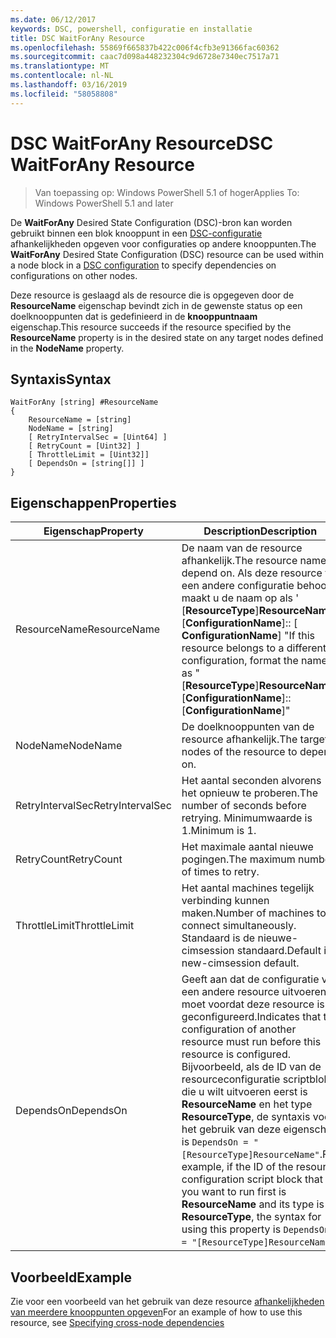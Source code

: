 ```yaml
---
ms.date: 06/12/2017
keywords: DSC, powershell, configuratie en installatie
title: DSC WaitForAny Resource
ms.openlocfilehash: 55869f665837b422c006f4cfb3e91366fac60362
ms.sourcegitcommit: caac7d098a448232304c9d6728e7340ec7517a71
ms.translationtype: MT
ms.contentlocale: nl-NL
ms.lasthandoff: 03/16/2019
ms.locfileid: "58058808"
---
```

# <a name="dsc-waitforany-resource"></a><span data-ttu-id="423e0-103">DSC WaitForAny Resource</span><span class="sxs-lookup"><span data-stu-id="423e0-103">DSC WaitForAny Resource</span></span>

> <span data-ttu-id="423e0-104">Van toepassing op: Windows PowerShell 5.1 of hoger</span><span class="sxs-lookup"><span data-stu-id="423e0-104">Applies To: Windows PowerShell 5.1 and later</span></span>

<span data-ttu-id="423e0-105">De **WaitForAny** Desired State Configuration (DSC)-bron kan worden gebruikt binnen een blok knooppunt in een [DSC-configuratie](../../../configurations/configurations.md) afhankelijkheden opgeven voor configuraties op andere knooppunten.</span><span class="sxs-lookup"><span data-stu-id="423e0-105">The **WaitForAny** Desired State Configuration (DSC) resource can be used within a node block in a [DSC configuration](../../../configurations/configurations.md) to specify dependencies on configurations on other nodes.</span></span>

<span data-ttu-id="423e0-106">Deze resource is geslaagd als de resource die is opgegeven door de **ResourceName** eigenschap bevindt zich in de gewenste status op een doelknooppunten dat is gedefinieerd in de **knooppuntnaam** eigenschap.</span><span class="sxs-lookup"><span data-stu-id="423e0-106">This resource succeeds if the resource specified by the **ResourceName** property is in the desired state on any target nodes defined in the **NodeName** property.</span></span>


## <a name="syntax"></a><span data-ttu-id="423e0-107">Syntaxis</span><span class="sxs-lookup"><span data-stu-id="423e0-107">Syntax</span></span>

```
WaitForAny [string] #ResourceName
{
    ResourceName = [string]
    NodeName = [string]
    [ RetryIntervalSec = [Uint64] ]
    [ RetryCount = [Uint32] ]
    [ ThrottleLimit = [Uint32]]
    [ DependsOn = [string[]] ]
}
```

## <a name="properties"></a><span data-ttu-id="423e0-108">Eigenschappen</span><span class="sxs-lookup"><span data-stu-id="423e0-108">Properties</span></span>

|  <span data-ttu-id="423e0-109">Eigenschap</span><span class="sxs-lookup"><span data-stu-id="423e0-109">Property</span></span>  |  <span data-ttu-id="423e0-110">Description</span><span class="sxs-lookup"><span data-stu-id="423e0-110">Description</span></span>   |
|---|---|
| <span data-ttu-id="423e0-111">ResourceName</span><span class="sxs-lookup"><span data-stu-id="423e0-111">ResourceName</span></span>| <span data-ttu-id="423e0-112">De naam van de resource afhankelijk.</span><span class="sxs-lookup"><span data-stu-id="423e0-112">The resource name to depend on.</span></span> <span data-ttu-id="423e0-113">Als deze resource tot een andere configuratie behoort, maakt u de naam op als ' [__ResourceType__]__ResourceName__:: [__ConfigurationName__]:: [ __ConfigurationName__] "</span><span class="sxs-lookup"><span data-stu-id="423e0-113">If this resource belongs to a different configuration, format the name as "[__ResourceType__]__ResourceName__::[__ConfigurationName__]::[__ConfigurationName__]"</span></span>|
| <span data-ttu-id="423e0-114">NodeName</span><span class="sxs-lookup"><span data-stu-id="423e0-114">NodeName</span></span>| <span data-ttu-id="423e0-115">De doelknooppunten van de resource afhankelijk.</span><span class="sxs-lookup"><span data-stu-id="423e0-115">The target nodes of the resource to depend on.</span></span>|
| <span data-ttu-id="423e0-116">RetryIntervalSec</span><span class="sxs-lookup"><span data-stu-id="423e0-116">RetryIntervalSec</span></span>| <span data-ttu-id="423e0-117">Het aantal seconden alvorens het opnieuw te proberen.</span><span class="sxs-lookup"><span data-stu-id="423e0-117">The number of seconds before retrying.</span></span> <span data-ttu-id="423e0-118">Minimumwaarde is 1.</span><span class="sxs-lookup"><span data-stu-id="423e0-118">Minimum is 1.</span></span>|
| <span data-ttu-id="423e0-119">RetryCount</span><span class="sxs-lookup"><span data-stu-id="423e0-119">RetryCount</span></span>| <span data-ttu-id="423e0-120">Het maximale aantal nieuwe pogingen.</span><span class="sxs-lookup"><span data-stu-id="423e0-120">The maximum number of times to retry.</span></span>|
| <span data-ttu-id="423e0-121">ThrottleLimit</span><span class="sxs-lookup"><span data-stu-id="423e0-121">ThrottleLimit</span></span>| <span data-ttu-id="423e0-122">Het aantal machines tegelijk verbinding kunnen maken.</span><span class="sxs-lookup"><span data-stu-id="423e0-122">Number of machines to connect simultaneously.</span></span> <span data-ttu-id="423e0-123">Standaard is de nieuwe-cimsession standaard.</span><span class="sxs-lookup"><span data-stu-id="423e0-123">Default is new-cimsession default.</span></span>|
| <span data-ttu-id="423e0-124">DependsOn</span><span class="sxs-lookup"><span data-stu-id="423e0-124">DependsOn</span></span> | <span data-ttu-id="423e0-125">Geeft aan dat de configuratie van een andere resource uitvoeren moet voordat deze resource is geconfigureerd.</span><span class="sxs-lookup"><span data-stu-id="423e0-125">Indicates that the configuration of another resource must run before this resource is configured.</span></span> <span data-ttu-id="423e0-126">Bijvoorbeeld, als de ID van de resourceconfiguratie scriptblok die u wilt uitvoeren eerst is __ResourceName__ en het type __ResourceType__, de syntaxis voor het gebruik van deze eigenschap is `DependsOn = "[ResourceType]ResourceName"`.</span><span class="sxs-lookup"><span data-stu-id="423e0-126">For example, if the ID of the resource configuration script block that you want to run first is __ResourceName__ and its type is __ResourceType__, the syntax for using this property is `DependsOn = "[ResourceType]ResourceName"`.</span></span>|

## <a name="example"></a><span data-ttu-id="423e0-127">Voorbeeld</span><span class="sxs-lookup"><span data-stu-id="423e0-127">Example</span></span>

<span data-ttu-id="423e0-128">Zie voor een voorbeeld van het gebruik van deze resource [afhankelijkheden van meerdere knooppunten opgeven](../../../configurations/crossNodeDependencies.md)</span><span class="sxs-lookup"><span data-stu-id="423e0-128">For an example of how to use this resource, see [Specifying cross-node dependencies](../../../configurations/crossNodeDependencies.md)</span></span>
